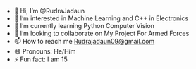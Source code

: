 - 👋 Hi, I’m @RudraJadaun
- 👀 I’m interested in Machine Learning and C++ in Electronics
- 🌱 I’m currently learning Python Computer Vision
- 💞️ I’m looking to collaborate on My Project For Armed Forces
- 📫 How to reach me Rudrajadaun09@gmail.com
- 😄 Pronouns: He/Him
- ⚡ Fun fact: I am 15

<!---
RudraJadaun1/RudraJadaun1 is a ✨ special ✨ repository because its `README.md` (this file) appears on your GitHub profile.
You can click the Preview link to take a look at your changes.
--->
